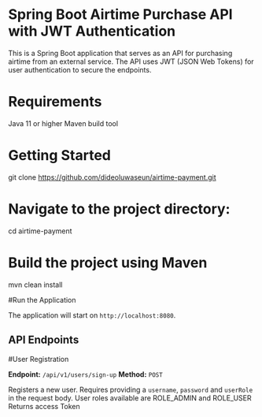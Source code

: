 # Spring Boot Airtime Purchase API with JWT Authentication
This is a Spring Boot application that serves as an API for purchasing airtime from an external service. The API uses JWT (JSON Web Tokens) for user authentication to secure the endpoints.

# Requirements
Java 11 or higher
Maven build tool

# Getting Started
git clone https://github.com/dideoluwaseun/airtime-payment.git

# Navigate to the project directory:
cd airtime-payment

# Build the project using Maven
mvn clean install

#Run the Application

The application will start on `http://localhost:8080`.

## API Endpoints
#User Registration

**Endpoint:** `/api/v1/users/sign-up`
**Method:** `POST`

Registers a new user. Requires providing a `username`, `password` and `userRole` in the request body.
User roles available are ROLE_ADMIN and ROLE_USER
Returns access Token




